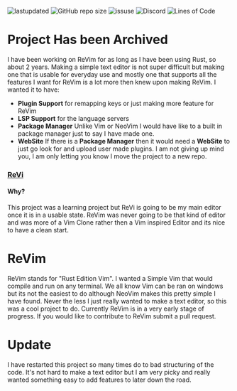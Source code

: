 ![lastupdated](https://img.shields.io/github/last-commit/cowboy8625/revim)
![GitHub repo size](https://img.shields.io/github/repo-size/cowboy8625/revim)
![issuse](https://img.shields.io/github/issues/cowboy8625/revim)
![Discord](https://img.shields.io/discord/509849754155614230)
![Lines of Code](https://tokei.rs/b1/github/cowboy8625/revim)

# Project Has been Archived

I have been working on ReVim for as long as I have been using Rust, so about 2 years. Making a simple text editor is not super difficult
but making one that is usable for everyday use and mostly one that supports all the features I want for ReVim is a lot more then knew upon
making ReVim.   I wanted it to have:
 - **Plugin Support** for remapping keys or just making more feature for ReVim 
 - **LSP Support** for the language servers
 - **Package Manager** Unlike Vim or NeoVim I would have like to a built in package manager just to say I have made one.
 - **WebSite** If there is a **Package Manager** then it would need a **WebSite** to just go look for and upload user made plugins.
I am not giving up mind you, I am only letting you know I move the project to a new repo.
### [ReVi](https://github.com/cowboy8625/revi)

#### Why?

This project was a learning project but ReVi is going to be my main editor once it is in a usable state.
ReVim was never going to be that kind of editor and was more of a Vim Clone rather then a Vim inspired Editor 
and its nice to have a clean start.

# ReVim

ReVim stands for "Rust Edition Vim".  I wanted a Simple Vim that would compile
and run on any terminal. We all know Vim can be ran on windows
but its not the easiest to do although NeoVim makes this pretty simple I have found.
Never the less I just really wanted to make a text editor,
so this was a cool project to do. Currently ReVim is in a very early stage of
progress.  If you would like to contribute to ReVim submit a pull request.

# Update

I have restarted this project so many times do to bad structuring of the code.
It's not hard to make a text editor but I am very picky and really wanted something easy to
add features to later down the road.
